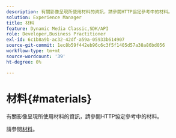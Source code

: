 ```yaml
---
description: 有關影像呈現所使用材料的資訊，請參閱HTTP協定參考中的材料。
solution: Experience Manager
title: 材料
feature: Dynamic Media Classic,SDK/API
role: Developer,Business Practitioner
exl-id: 6c1b8a9b-ac32-42df-a59a-05933b614907
source-git-commit: 1ec8b59f442eb96c6c3f5f1405d57a38a86bd056
workflow-type: tm+mt
source-wordcount: '39'
ht-degree: 0%

---
```


# 材料{#materials}

有關影像呈現所使用材料的資訊，請參閱HTTP協定參考中的材料。

請參閱[材料](../../../../../ir-api/http-protocol/image-rendering-api-ref/c-ir-http-protocol-ref/c-ir-http-protocol-syntax-and-features/c-ir-http-materials/c-ir-http-materials.md#concept-45af2ab5694b4cfdadf1211ce3f5ed0f)。
